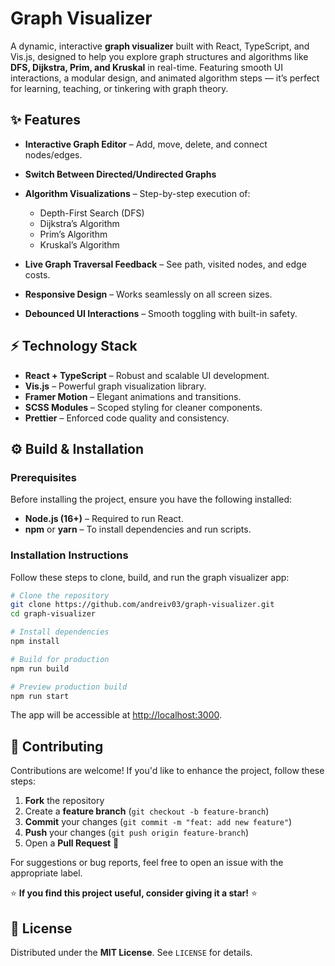 # Graph Visualizer

A dynamic, interactive **graph visualizer** built with React, TypeScript, and Vis.js, designed to help you explore graph structures and algorithms like **DFS, Dijkstra, Prim, and Kruskal** in real-time. Featuring smooth UI interactions, a modular design, and animated algorithm steps — it’s perfect for learning, teaching, or tinkering with graph theory.

## ✨ Features

- **Interactive Graph Editor** – Add, move, delete, and connect nodes/edges.
- **Switch Between Directed/Undirected Graphs**
- **Algorithm Visualizations** – Step-by-step execution of:
  
  - Depth-First Search (DFS)
  - Dijkstra’s Algorithm
  - Prim’s Algorithm
  - Kruskal’s Algorithm
  
- **Live Graph Traversal Feedback** – See path, visited nodes, and edge costs.
- **Responsive Design** – Works seamlessly on all screen sizes.
- **Debounced UI Interactions** – Smooth toggling with built-in safety.

## ⚡ Technology Stack

- **React + TypeScript** – Robust and scalable UI development.
- **Vis.js** – Powerful graph visualization library.
- **Framer Motion** – Elegant animations and transitions.
- **SCSS Modules** – Scoped styling for cleaner components.
- **Prettier** – Enforced code quality and consistency.

## ⚙️ Build & Installation

### Prerequisites

Before installing the project, ensure you have the following installed:

- **Node.js (16+)** – Required to run React.
- **npm** or **yarn** – To install dependencies and run scripts.

### Installation Instructions

Follow these steps to clone, build, and run the graph visualizer app:
```sh
# Clone the repository
git clone https://github.com/andreiv03/graph-visualizer.git
cd graph-visualizer

# Install dependencies
npm install

# Build for production
npm run build

# Preview production build
npm run start
```
The app will be accessible at [http://localhost:3000](http://localhost:3000).

## 🤝 Contributing

Contributions are welcome! If you'd like to enhance the project, follow these steps:

1. **Fork** the repository
2. Create a **feature branch** (`git checkout -b feature-branch`)
3. **Commit** your changes (`git commit -m "feat: add new feature"`)
4. **Push** your changes (`git push origin feature-branch`)
5. Open a **Pull Request** 🚀

For suggestions or bug reports, feel free to open an issue with the appropriate label.

⭐ **If you find this project useful, consider giving it a star!** ⭐

## 📜 License

Distributed under the **MIT License**. See `LICENSE` for details.
